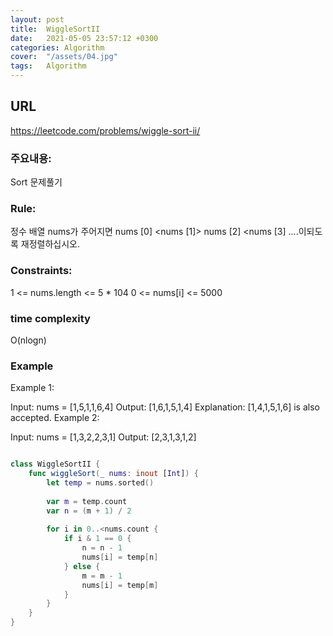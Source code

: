 ```yaml
---
layout: post
title:  WiggleSortII
date:   2021-05-05 23:57:12 +0300
categories: Algorithm
cover:  "/assets/04.jpg"
tags:   Algorithm
---
```


## URL
https://leetcode.com/problems/wiggle-sort-ii/

### 주요내용: 
Sort 문제풀기

### Rule:
정수 배열 nums가 주어지면 nums [0] <nums [1]> nums [2] <nums [3] ....이되도록 재정렬하십시오.

### Constraints:
1 <= nums.length <= 5 * 104
0 <= nums[i] <= 5000

### time complexity
O(nlogn)

### Example
Example 1:

Input: nums = [1,5,1,1,6,4]
Output: [1,6,1,5,1,4]
Explanation: [1,4,1,5,1,6] is also accepted.
Example 2:

Input: nums = [1,3,2,2,3,1]
Output: [2,3,1,3,1,2]

```swift

class WiggleSortII {
    func wiggleSort(_ nums: inout [Int]) {
        let temp = nums.sorted()
        
        var m = temp.count
        var n = (m + 1) / 2
        
        for i in 0..<nums.count {
            if i & 1 == 0 {
                n = n - 1
                nums[i] = temp[n]
            } else {
                m = m - 1
                nums[i] = temp[m]
            }
        }
    }
}
```
